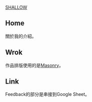 [SHALLOW](https://tinyurl.com/5artwacw)

## Home
關於我的介紹。

## Wrok

作品排版使用的是[Masonry](https://mui.com/material-ui/react-masonry/)。

## Link

Feedback的部分是串接到Google Sheet。
